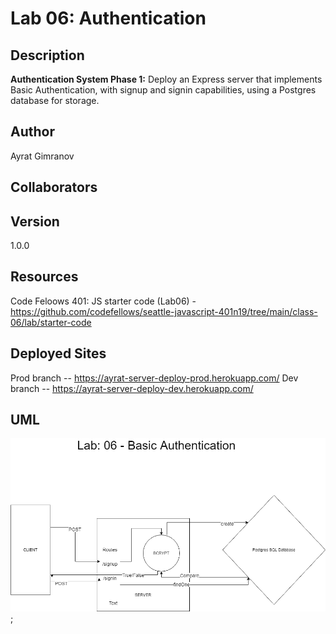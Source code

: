 # Lab 06: Authentication

## Description

**Authentication System Phase 1:** Deploy an Express server that implements Basic Authentication, with signup and signin capabilities, using a Postgres database for storage.

## Author

Ayrat Gimranov

## Collaborators


## Version

1.0.0

## Resources

Code Feloows 401: JS starter code (Lab06) - <https://github.com/codefellows/seattle-javascript-401n19/tree/main/class-06/lab/starter-code>

## Deployed Sites

Prod branch -- https://ayrat-server-deploy-prod.herokuapp.com/
Dev branch -- https://ayrat-server-deploy-dev.herokuapp.com/

## UML

![lab2](./img/lab6.png);
